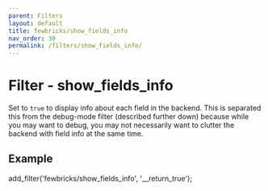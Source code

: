 ```yaml
---
parent: Filters
layout: default
title: fewbricks/show_fields_info
nav_order: 30
permalink: /filters/show_fields_info/
---
```


# Filter - show_fields_info

Set to `true` to display info about each field in the backend.
This is separated this from the debug-mode filter (described further down) because while you may want to debug, you
may not necessarily want to clutter the backend with field info at the same time.

## Example

add_filter('fewbricks/show_fields_info', '__return_true');
